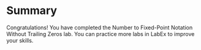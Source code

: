 # Summary

Congratulations! You have completed the Number to Fixed-Point Notation Without Trailing Zeros lab. You can practice more labs in LabEx to improve your skills.
